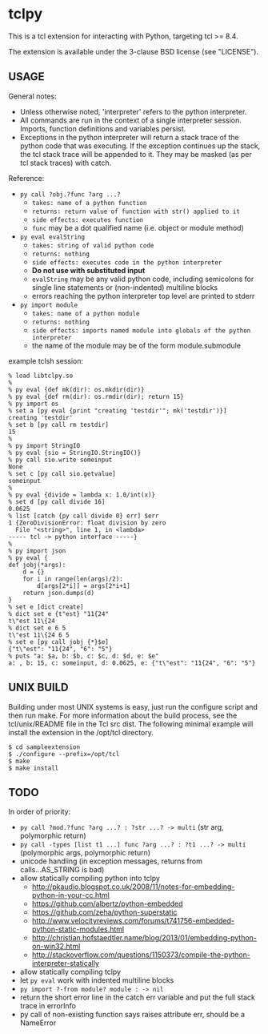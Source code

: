 tclpy
=====

This is a tcl extension for interacting with Python, targeting tcl >= 8.4.

The extension is available under the 3-clause BSD license (see "LICENSE").

USAGE
-----

General notes:
 - Unless otherwise noted, 'interpreter' refers to the python interpreter.
 - All commands are run in the context of a single interpreter session. Imports,
   function definitions and variables persist.
 - Exceptions in the python interpreter will return a stack trace of the python
   code that was executing. If the exception continues up the stack, the tcl
   stack trace will be appended to it.
   They may be masked (as per tcl stack traces) with catch.

Reference:
 - `py call ?obj.?func ?arg ...?`
   - `takes: name of a python function`
   - `returns: return value of function with str() applied to it`
   - `side effects: executes function`
   - `func` may be a dot qualified name (i.e. object or module method)
 - `py eval evalString`
   - `takes: string of valid python code`
   - `returns: nothing`
   - `side effects: executes code in the python interpreter`
   - **Do not use with substituted input**
   - `evalString` may be any valid python code, including semicolons for single
     line statements or (non-indented) multiline blocks
   - errors reaching the python interpreter top level are printed to stderr
 - `py import module`
   - `takes: name of a python module`
   - `returns: nothing`
   - `side effects: imports named module into globals of the python interpreter`
   - the name of the module may be of the form module.submodule

example tclsh session:

```
% load libtclpy.so
%
% py eval {def mk(dir): os.mkdir(dir)}
% py eval {def rm(dir): os.rmdir(dir); return 15}
% py import os
% set a [py eval {print "creating 'testdir'"; mk('testdir')}]
creating 'testdir'
% set b [py call rm testdir]
15
%
% py import StringIO
% py eval {sio = StringIO.StringIO()}
% py call sio.write someinput
None
% set c [py call sio.getvalue]
someinput
%
% py eval {divide = lambda x: 1.0/int(x)}
% set d [py call divide 16]
0.0625
% list [catch {py call divide 0} err] $err
1 {ZeroDivisionError: float division by zero
  File "<string>", line 1, in <lambda>
----- tcl -> python interface -----}
%
% py import json
% py eval {
def jobj(*args):
    d = {}
    for i in range(len(args)/2):
        d[args[2*i]] = args[2*i+1]
    return json.dumps(d)
}
% set e [dict create]
% dict set e {t"est} "11{24"
t\"est 11\{24
% dict set e 6 5
t\"est 11\{24 6 5
% set e [py call jobj {*}$e]
{"t\"est": "11{24", "6": "5"}
% puts "a: $a, b: $b, c: $c, d: $d, e: $e"
a: , b: 15, c: someinput, d: 0.0625, e: {"t\"est": "11{24", "6": "5"}
```

UNIX BUILD
----------

Building under most UNIX systems is easy, just run the configure script
and then run make. For more information about the build process, see
the tcl/unix/README file in the Tcl src dist. The following minimal
example will install the extension in the /opt/tcl directory.

	$ cd sampleextension
	$ ./configure --prefix=/opt/tcl
	$ make
	$ make install

TODO
----

In order of priority:

 - `py call ?mod.?func ?arg ...? : ?str ...? -> multi` (str arg, polymorphic return)
 - `py call -types [list t1 ...] func ?arg ...? : ?t1 ...? -> multi`
   (polymorphic args, polymorphic return)
 - unicode handling (in exception messages, returns from calls...AS\_STRING is bad)
 - allow statically compiling python into tclpy
   - http://pkaudio.blogspot.co.uk/2008/11/notes-for-embedding-python-in-your-cc.html
   - https://github.com/albertz/python-embedded
   - https://github.com/zeha/python-superstatic
   - http://www.velocityreviews.com/forums/t741756-embedded-python-static-modules.html
   - http://christian.hofstaedtler.name/blog/2013/01/embedding-python-on-win32.html
   - http://stackoverflow.com/questions/1150373/compile-the-python-interpreter-statically
 - allow statically compiling tclpy
 - let `py eval` work with indented multiline blocks
 - `py import ?-from module? module : -> nil`
 - return the short error line in the catch err variable and put the full stack
   trace in errorInfo
 - py call of non-existing function says raises attribute err, should be a
   NameError
